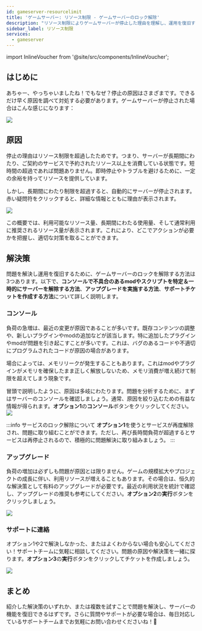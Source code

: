 ```yaml
---
id: gameserver-resourcelimit
title: 'ゲームサーバー: リソース制限 - ゲームサーバーのロック解除'
description: "リソース制限によりゲームサーバーが停止した理由を理解し、運用を復旧するための解決策を探ろう → 今すぐ詳しくチェック"
sidebar_label: リソース制限
services:
  - gameserver
---
```


import InlineVoucher from '@site/src/components/InlineVoucher';





## はじめに

あちゃー、やっちゃいましたね！でもなぜ？停止の原因はさまざまです。できるだけ早く原因を調べて対処する必要があります。ゲームサーバーが停止された場合はこんな感じになります：

 ![](https://screensaver01.zap-hosting.com/index.php/s/eSRe2WDkLPnTZxE/preview)
 
 <InlineVoucher />

## 原因
停止の理由はリソース制限を超過したためです。つまり、サーバーが長期間にわたり、ご契約のサービスで予約されたリソース以上を消費している状態です。短時間の超過であれば問題ありません。即時停止やトラブルを避けるために、一定の余裕を持ってリソースを提供しています。

しかし、長期間にわたり制限を超過すると、自動的にサーバーが停止されます。赤い疑問符をクリックすると、詳細な情報とともに理由が表示されます。

![](https://screensaver01.zap-hosting.com/index.php/s/bzmyP2LKcbn6yGS/preview)

この概要では、利用可能なリソース量、長期間にわたる使用量、そして通常利用に推奨されるリソース量が表示されます。これにより、どこでアクションが必要かを把握し、適切な対策を取ることができます。

## 解決策

問題を解決し運用を復旧するために、ゲームサーバーのロックを解除する方法は3つあります。以下で、**コンソールで不具合のあるmodやスクリプトを特定＆一時的にサーバーを解除する方法**、**アップグレードを実施する方法**、**サポートチケットを作成する方法**について詳しく説明します。



### コンソール
負荷の急増は、最近の変更が原因であることが多いです。既存コンテンツの調整や、新しいプラグインやmodの追加などが該当します。特に追加したプラグインやmodが問題を引き起こすことが多いです。これは、バグのあるコードや不適切にプログラムされたコードが原因の場合があります。

場合によっては、メモリリークが発生することもあります。これはmodやプラグインがメモリを確保したまま正しく解放しないため、メモリ消費が増え続けて制限を超えてしまう現象です。

冒頭で説明したように、原因は多岐にわたります。問題を分析するために、まずはサーバーのコンソールを確認しましょう。通常、原因を絞り込むための有益な情報が得られます。**オプション1**の**コンソール**ボタンをクリックしてください。 ![](https://screensaver01.zap-hosting.com/index.php/s/g9N5D7aqTPwX2R7/preview)

:::info サービスのロック解除について
**オプション1**を使うとサービスが再度解除され、問題に取り組むことができます。ただし、再び長時間負荷が超過するとサービスは再停止されるので、積極的に問題解決に取り組みましょう。
:::



### アップグレード

負荷の増加は必ずしも問題が原因とは限りません。ゲームの規模拡大やプロジェクトの成長に伴い、利用リソースが増えることもあります。その場合は、恒久的な解決策として有料のアップグレードが必要です。最近の利用状況を統計で確認し、アップグレードの推奨も参考にしてください。**オプション2**の**実行**ボタンをクリックしましょう。

![](https://screensaver01.zap-hosting.com/index.php/s/JBAa2mFfyW5p9kC/preview)

### サポートに連絡

オプション1や2で解決しなかった、またはよくわからない場合も安心してください！サポートチームに気軽に相談してください。問題の原因や解決策を一緒に探ります。**オプション3**の**実行**ボタンをクリックしてチケットを作成しましょう。


![](https://screensaver01.zap-hosting.com/index.php/s/HPb5aT5xQgwkbcm/preview)



## まとめ

紹介した解決策のいずれか、または複数を試すことで問題を解決し、サーバーの機能を復旧できるはずです。さらに質問やサポートが必要な場合は、毎日対応しているサポートチームまでお気軽にお問い合わせくださいね！🙂

<InlineVoucher />